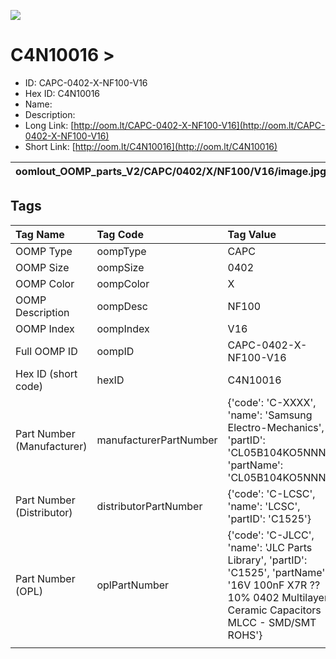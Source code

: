 


  
![][im]
# C4N10016 > 

- ID: CAPC-0402-X-NF100-V16
- Hex ID: C4N10016
- Name: 
- Description: 
- Long Link: [http://oom.lt/CAPC-0402-X-NF100-V16](http://oom.lt/CAPC-0402-X-NF100-V16)
- Short Link: [http://oom.lt/C4N10016](http://oom.lt/C4N10016)
  

|oomlout_OOMP_parts_V2/CAPC/0402/X/NF100/V16/image.jpg||||
| :---: | :---: | :---: | :---: |

## Tags
  

|Tag Name|Tag Code|Tag Value|
| :--- | :--- | :--- |
|OOMP Type|oompType|CAPC|
|OOMP Size|oompSize|0402|
|OOMP Color|oompColor|X|
|OOMP Description|oompDesc|NF100|
|OOMP Index|oompIndex|V16|
|Full OOMP ID|oompID|CAPC-0402-X-NF100-V16|
|Hex ID (short code)|hexID|C4N10016|
|Part Number (Manufacturer)|manufacturerPartNumber|{'code': 'C-XXXX', 'name': 'Samsung Electro-Mechanics', 'partID': 'CL05B104KO5NNNC', 'partName': 'CL05B104KO5NNNC'}|
|Part Number (Distributor)|distributorPartNumber|{'code': 'C-LCSC', 'name': 'LCSC', 'partID': 'C1525'}|
|Part Number (OPL)|oplPartNumber|{'code': 'C-JLCC', 'name': 'JLC Parts Library', 'partID': 'C1525', 'partName': '16V 100nF X7R ??10% 0402  Multilayer Ceramic Capacitors MLCC - SMD/SMT ROHS'}|
||||



[im]: oomlout_OOMP_parts_V2/CAPC/0402/X/NF100/V16/image_450.jpg
